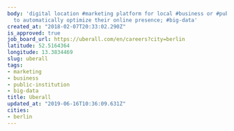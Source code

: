```yaml
---
body: 'digital location #marketing platform for local #business or #public-institution
  to automatically optimize their online presence; #big-data'
created_at: "2018-02-07T20:33:02.290Z"
is_approved: true
job_board_url: https://uberall.com/en/careers?city=berlin
latitude: 52.5164364
longitude: 13.3834469
slug: uberall
tags:
- marketing
- business
- public-institution
- big-data
title: Uberall
updated_at: "2019-06-16T10:36:09.631Z"
cities:
- berlin
---
```


